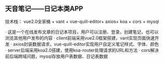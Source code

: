## 天音笔记——日记本类APP
技术栈： vue2.0全家桶 + vant + vue-quill-editor+ axios+ koa + cors + mysql

·	这是一个在线发布文章的日记本项目，用户可以注册、登录，创建笔记，也可以浏览其他用户发布的内容
·	client前端采用vue2.0框架搭建，vant实现页面快速开发
·	axios封装数据请求，vue-quill-editor实现用户自定义笔记样式、字体、颜色
·	server后端采用koa2.0搭建，使用koa-router处理请求的URL和方法
·	cors解决前后端跨域问题，mysql存放用户表数据、日记表数据
